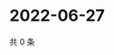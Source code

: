 # 2022-06-27

共 0 条

<!-- BEGIN WEIBO -->
<!-- 最后更新时间 Mon Jun 27 2022 16:07:09 GMT+0800 (China Standard Time) -->

<!-- END WEIBO -->

